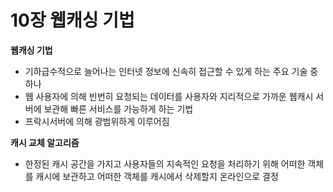 # 10장 웹캐싱 기법

**웹캐싱 기법**

* 기하급수적으로 늘어나는 인터넷 정보에 신속히 접근할 수 있게 하는 주요 기술 중 하나
* 웹 사용자에 의해 빈번히 요청되는 데이터를 사용자와 지리적으로 가까운 웹캐시 서버에 보관해 빠른 서비스를 가능하게 하는 기법
* 프락시서버에 의해 광범위하게 이루어짐

**캐시 교체 알고리즘**

* 한정된 캐시 공간을 가지고 사용자들의 지속적인 요청을 처리하기 위해 어떠한 객체를 캐시에 보관하고 어떠한 객체를 캐시에서 삭제할지 온라인으로 결정


